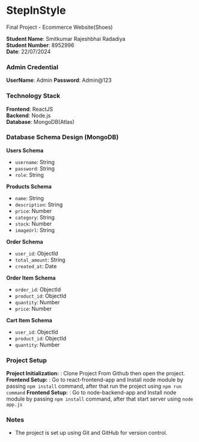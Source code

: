 
# StepInStyle
Final Project - Ecommerce Website(Shoes)

**Student Name**: Smitkumar Rajeshbhai Radadiya  
**Student Number**: 8952996  
**Date**: 22/07/2024

### Admin Credential
**UserName**: Admin
**Password**: Admin@123


### Technology Stack

**Frontend**: ReactJS  
**Backend**: Node.js  
**Database**: MongoDB(Atlas)

### Database Schema Design (MongoDB)

**Users Schema**

- `username`: String
- `password`: String
- `role`: String

**Products Schema**

- `name`: String
- `description`: String
- `price`: Number
- `category`: String
- `stock`: Number
- `imageUrl`: String

**Order Schema**

- `user_id`: ObjectId
- `total_amount`: String
- `created_at`: Date

**Order Item Schema**

- `order_id`: ObjectId
- `product_id`: ObjectId
- `quantity`: Number
- `price`: Number

**Cart Item Schema**

- `user_id`: ObjectId
- `product_id`: ObjectId
- `quantity`: Number

### Project Setup

**Project Initialization:** : Clone Project From Github then open the project.
**Frontend Setup:** : Go to react-frontend-app and Install node module by passing `npm install` command, after that run the project using `npm run command`
**Frontend Setup:** : Go to node-backend-app and Install node module by passing `npm install` command, after that start server using `node app.js`

### Notes

- The project is set up using Git and GitHub for version control.
